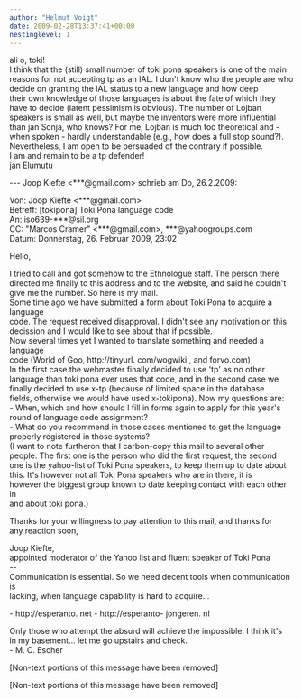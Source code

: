 ```yaml
---
author: "Helmut Voigt"
date: 2009-02-28T13:37:41+00:00
nestinglevel: 1
---
```

ali o, toki!  
I think that the (still) small number of toki pona speakers is one of the main reasons for not accepting tp as an IAL. I don't know who the people are who decide on granting the IAL status to a new language and how deep their own knowledge of those languages is about the fate of which they have to decide (latent pessimism is obvious). The number of Lojban speakers is small as well, but maybe the inventors were more influential than jan Sonja, who knows? For me, Lojban is much too theoretical and - when spoken - hardly understandable (e.g., how does a full stop sound?). Nevertheless, I am open to be persuaded of the contrary if possible.  
I am and remain to be a tp defender!  
jan Elumutu  
  
\--- Joop Kiefte <\*\*\*@gmail.com> schrieb am Do, 26.2.2009:  
  
Von: Joop Kiefte <\*\*\*@gmail.com>  
Betreff: \[tokipona\] Toki Pona language code  
An: iso639-\*\*\*@sil.org  
CC: "Marcos Cramer" <\*\*\*@gmail.com>, \*\*\*@yahoogroups.com  
Datum: Donnerstag, 26. Februar 2009, 23:02  
  
  
  
  
  
  
Hello,  
  
I tried to call and got somehow to the Ethnologue staff. The person there  
directed me finally to this address and to the website, and said he couldn't  
give me the number. So here is my mail.  
Some time ago we have submitted a form about Toki Pona to acquire a language  
code. The request received disapproval. I didn't see any motivation on this  
decission and I would like to see about that if possible.  
Now several times yet I wanted to translate something and needed a language  
code (World of Goo, http://tinyurl. com/wogwiki , and forvo.com)  
In the first case the webmaster finally decided to use 'tp' as no other  
language than toki pona ever uses that code, and in the second case we  
finally decided to use x-tp (because of limited space in the database  
fields, otherwise we would have used x-tokipona). Now my questions are:  
\- When, which and how should I fill in forms again to apply for this year's  
round of language code assignment?  
\- What do you recommend in those cases mentioned to get the language  
properly registered in those systems?  
(I want to note furtheron that I carbon-copy this mail to several other  
people. The first one is the person who did the first request, the second  
one is the yahoo-list of Toki Pona speakers, to keep them up to date about  
this. It's however not all Toki Pona speakers who are in there, it is  
however the biggest group known to date keeping contact with each other in  
and about toki pona.)  
  
Thanks for your willingness to pay attention to this mail, and thanks for  
any reaction soon,  
  
Joop Kiefte,  
appointed moderator of the Yahoo list and fluent speaker of Toki Pona  
\--  
Communication is essential. So we need decent tools when communication is  
lacking, when language capability is hard to acquire...  
  
\- http://esperanto. net - http://esperanto- jongeren. nl  
  
Only those who attempt the absurd will achieve the impossible. I think it's  
in my basement... let me go upstairs and check.  
\- M. C. Escher  
  
\[Non-text portions of this message have been removed\]  
  
  
  
  
  
  
  
  
  
  
  
  
  
  
  
  
  
  
  
\[Non-text portions of this message have been removed\]